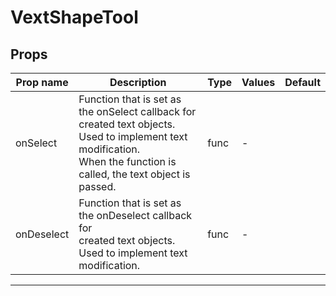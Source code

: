 # VextShapeTool

## Props

| Prop name  | Description                                                                                                                                                                  | Type | Values | Default |
| ---------- | ---------------------------------------------------------------------------------------------------------------------------------------------------------------------------- | ---- | ------ | ------- |
| onSelect   | Function that is set as the onSelect callback for<br/>created text objects. Used to implement text modification.<br/>When the function is called, the text object is passed. | func | -      |         |
| onDeselect | Function that is set as the onDeselect callback for<br/>created text objects. Used to implement text modification.                                                           | func | -      |         |

---

